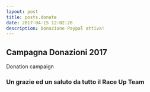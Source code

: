 ```yaml
---
layout: post
title: posts.donate
date: 2017-04-15 12:02:28
description: Donazione Paypal attiva!
---
```


## Campagna Donazioni 2017

Donation campaign

### Un grazie ed un saluto da tutto il **Race Up Team**

